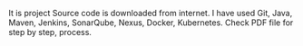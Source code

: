 It is  project Source code is downloaded from internet.
I have used Git, Java, Maven, Jenkins, SonarQube, Nexus, Docker, Kubernetes. 
Check PDF file for step by step, process.
